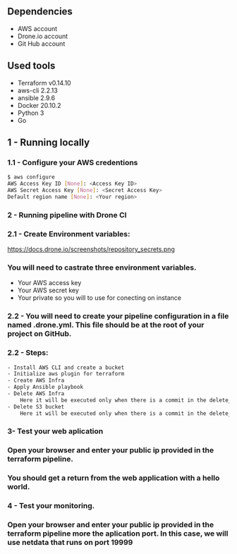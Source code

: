 ## Dependencies
- AWS account 
- Drone.io account
- Git Hub account


## Used tools

- Terraform v0.14.10 
- aws-cli 2.2.13
- ansible 2.9.6
- Docker 20.10.2
- Python 3
- Go 

## 1 - Running locally

### 1.1 - Configure your AWS credentions
```bash
$ aws configure
AWS Access Key ID [None]: <Access Key ID>
AWS Secret Access Key [None]: <Secret Access Key>
Default region name [None]: <Your region>
```

### 2 - Running pipeline with Drone CI
### 2.1 - Create Environment variables:
https://docs.drone.io/screenshots/repository_secrets.png
### You will need to castrate three environment variables.

- Your AWS access key
- Your AWS secret key
- Your private so you will to use for conecting on instance

### 2.2 - You will need to create your pipeline configuration in a file named .drone.yml. This file should be at the root of your project on GitHub.
### 2.2 - Steps:
```bash
- Install AWS CLI and create a bucket
- Initialize aws plugin for terraform
- Create AWS Infra
- Apply Ansible playbook
- Delete AWS Infra
    Here it will be executed only when there is a commit in the delete_infra branch
- Delete S3 bucket
    Here it will be executed only when there is a commit in the delete_infra branch
```

### 3- Test your web aplication 

### Open your browser and enter your public ip provided in the terraform pipeline. 
### You should get a return from the web application with a hello world.


### 4 - Test your monitoring.
### Open your browser and enter your public ip provided in the terraform pipeline more the aplication port. In this case, we will use netdata that runs on port 19999





